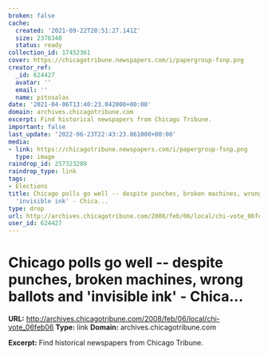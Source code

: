 ```yaml
---
broken: false
cache:
  created: '2021-09-22T20:51:27.141Z'
  size: 2376348
  status: ready
collection_id: 17452361
cover: https://chicagotribune.newspapers.com/i/papergroup-fsnp.png
creator_ref:
  _id: 624427
  avatar: ''
  email: ''
  name: pitosalas
date: '2021-04-06T13:40:23.042000+00:00'
domain: archives.chicagotribune.com
excerpt: Find historical newspapers from Chicago Tribune.
important: false
last_update: '2022-06-23T22:43:23.861000+00:00'
media:
- link: https://chicagotribune.newspapers.com/i/papergroup-fsnp.png
  type: image
raindrop_id: 257323289
raindrop_type: link
tags:
- Elections
title: Chicago polls go well -- despite punches, broken machines, wrong ballots and
  'invisible ink' - Chica...
type: drop
url: http://archives.chicagotribune.com/2008/feb/06/local/chi-vote_06feb06
user_id: 624427
---
```


# Chicago polls go well -- despite punches, broken machines, wrong ballots and 'invisible ink' - Chica...

**URL:** http://archives.chicagotribune.com/2008/feb/06/local/chi-vote_06feb06
**Type:** link
**Domain:** archives.chicagotribune.com

**Excerpt:** Find historical newspapers from Chicago Tribune.
